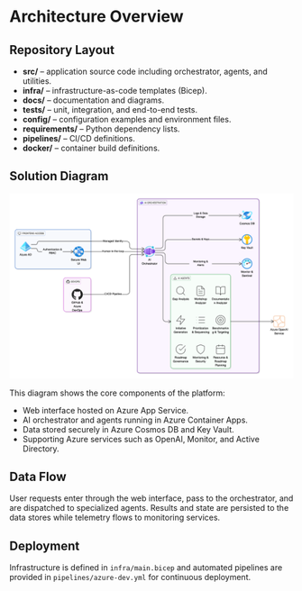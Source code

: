 # Architecture Overview

## Repository Layout
- **src/** – application source code including orchestrator, agents, and utilities.
- **infra/** – infrastructure-as-code templates (Bicep).
- **docs/** – documentation and diagrams.
- **tests/** – unit, integration, and end-to-end tests.
- **config/** – configuration examples and environment files.
- **requirements/** – Python dependency lists.
- **pipelines/** – CI/CD definitions.
- **docker/** – container build definitions.

## Solution Diagram
![High-level architecture](diagrams/architecture.png)

This diagram shows the core components of the platform:
- Web interface hosted on Azure App Service.
- AI orchestrator and agents running in Azure Container Apps.
- Data stored securely in Azure Cosmos DB and Key Vault.
- Supporting Azure services such as OpenAI, Monitor, and Active Directory.

## Data Flow
User requests enter through the web interface, pass to the orchestrator, and are dispatched to
specialized agents. Results and state are persisted to the data stores while telemetry flows to
monitoring services.

## Deployment
Infrastructure is defined in `infra/main.bicep` and automated pipelines are provided in
`pipelines/azure-dev.yml` for continuous deployment.
